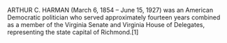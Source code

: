 ARTHUR C. HARMAN (March 6, 1854 – June 15, 1927) was an American Democratic politician who served approximately fourteen years combined as a member of the Virginia Senate and Virginia House of Delegates, representing the state capital of Richmond.[1]
